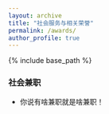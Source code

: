 ```yaml
---
layout: archive
title: "社会服务与相关荣誉"
permalink: /awards/
author_profile: true
---
```


{% include base_path %}

### 社会兼职
- 你说有啥兼职就是啥兼职！
